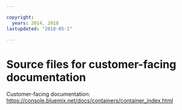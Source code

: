 ```yaml
---

copyright:
  years: 2014, 2018
lastupdated: "2018-05-1"

---
```



# Source files for customer-facing documentation

Customer-facing documentation: https://console.bluemix.net/docs/containers/container_index.html




